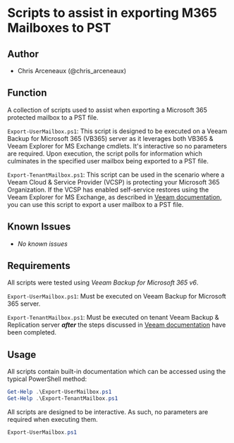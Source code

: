 # Scripts to assist in exporting M365 Mailboxes to PST

## Author

* Chris Arceneaux (@chris_arceneaux)

## Function

A collection of scripts used to assist when exporting a Microsoft 365 protected mailbox to a PST file. 

`Export-UserMailbox.ps1`: This script is designed to be executed on a Veeam Backup for Microsoft 365 (VB365) server as it leverages both VB365 & Veeam Explorer for MS Exchange cmdlets. It's interactive so no parameters are required. Upon execution, the script polls for information which culminates in the specified user mailbox being exported to a PST file.

`Export-TenantMailbox.ps1`: This script can be used in the scenario where a Veeam Cloud & Service Provider (VCSP) is protecting your Microsoft 365 Organization. If the VCSP has enabled self-service restores using the Veeam Explorer for MS Exchange, as described in [Veeam documentation](https://helpcenter.veeam.com/docs/vbo365/guide/vbo_baas_tenant.html?ver=60), you can use this script to export a user mailbox to a PST file.

## Known Issues

* *No known issues*

## Requirements

All scripts were tested using *Veeam Backup for Microsoft 365 v6*.

`Export-UserMailbox.ps1`: Must be executed on Veeam Backup for Microsoft 365 server.

`Export-TenantMailbox.ps1`: Must be executed on tenant Veeam Backup & Replication server ***after*** the steps discussed in [Veeam documentation](https://helpcenter.veeam.com/docs/vbo365/explorers/vex_add_sp_database.html?ver=60) have been completed.

## Usage

All scripts contain built-in documentation which can be accessed using the typical PowerShell method:

```powershell
Get-Help .\Export-UserMailbox.ps1
Get-Help .\Export-TenantMailbox.ps1
```

All scripts are designed to be interactive. As such, no parameters are required when executing them.

```powershell
Export-UserMailbox.ps1
```
